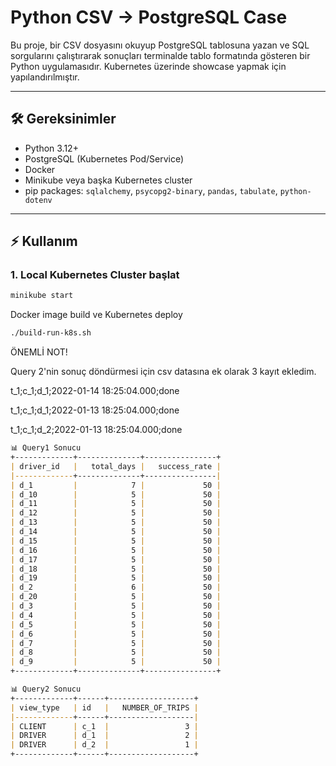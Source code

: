 # Python CSV → PostgreSQL Case

Bu proje, bir CSV dosyasını okuyup PostgreSQL tablosuna yazan ve SQL sorgularını çalıştırarak sonuçları terminalde tablo formatında gösteren bir Python uygulamasıdır. Kubernetes üzerinde showcase yapmak için yapılandırılmıştır.

---

## 🛠️ Gereksinimler

- Python 3.12+
- PostgreSQL (Kubernetes Pod/Service)
- Docker
- Minikube veya başka Kubernetes cluster
- pip packages: `sqlalchemy`, `psycopg2-binary`, `pandas`, `tabulate`, `python-dotenv`

---

## ⚡ Kullanım

### 1. Local Kubernetes Cluster başlat
```bash
minikube start
```

Docker image build ve Kubernetes deploy

```bash
./build-run-k8s.sh
```

ÖNEMLİ NOT!

Query 2'nin sonuç döndürmesi için csv datasına ek olarak 3 kayıt ekledim.

t_1;c_1;d_1;2022-01-14 18:25:04.000;done

t_1;c_1;d_1;2022-01-13 18:25:04.000;done

t_1;c_1;d_2;2022-01-13 18:25:04.000;done



```markdown
📊 Query1 Sonucu
+-------------+--------------+----------------+
| driver_id   |   total_days |   success_rate |
|-------------+--------------+----------------|
| d_1         |            7 |             50 |
| d_10        |            5 |             50 |
| d_11        |            5 |             50 |
| d_12        |            5 |             50 |
| d_13        |            5 |             50 |
| d_14        |            5 |             50 |
| d_15        |            5 |             50 |
| d_16        |            5 |             50 |
| d_17        |            5 |             50 |
| d_18        |            5 |             50 |
| d_19        |            5 |             50 |
| d_2         |            6 |             50 |
| d_20        |            5 |             50 |
| d_3         |            5 |             50 |
| d_4         |            5 |             50 |
| d_5         |            5 |             50 |
| d_6         |            5 |             50 |
| d_7         |            5 |             50 |
| d_8         |            5 |             50 |
| d_9         |            5 |             50 |
+-------------+--------------+----------------+
```


```markdown
📊 Query2 Sonucu
+-------------+------+-------------------+
| view_type   | id   |   NUMBER_OF_TRIPS |
|-------------+------+-------------------|
| CLIENT      | c_1  |                 3 |
| DRIVER      | d_1  |                 2 |
| DRIVER      | d_2  |                 1 |
+-------------+------+-------------------+
```